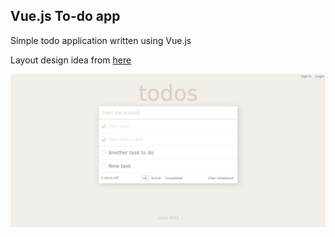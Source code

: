 ## Vue.js To-do app
Simple todo application written using Vue.js

Layout design idea from [here](https://chrome.google.com/webstore/detail/vuejs-devtools/nhdogjmejiglipccpnnnanhbledajbpd)

![Vue Todo App](/img/screenshot.png "Vue Todo App")
